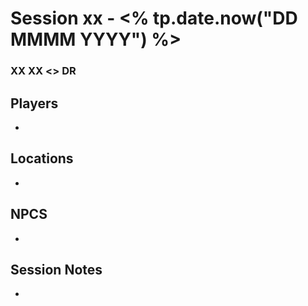 # Session xx - <% tp.date.now("DD MMMM YYYY") %>
### XX XX <> DR

## Players
- 

## Locations
- 

## NPCS
- 

## Session Notes
- 